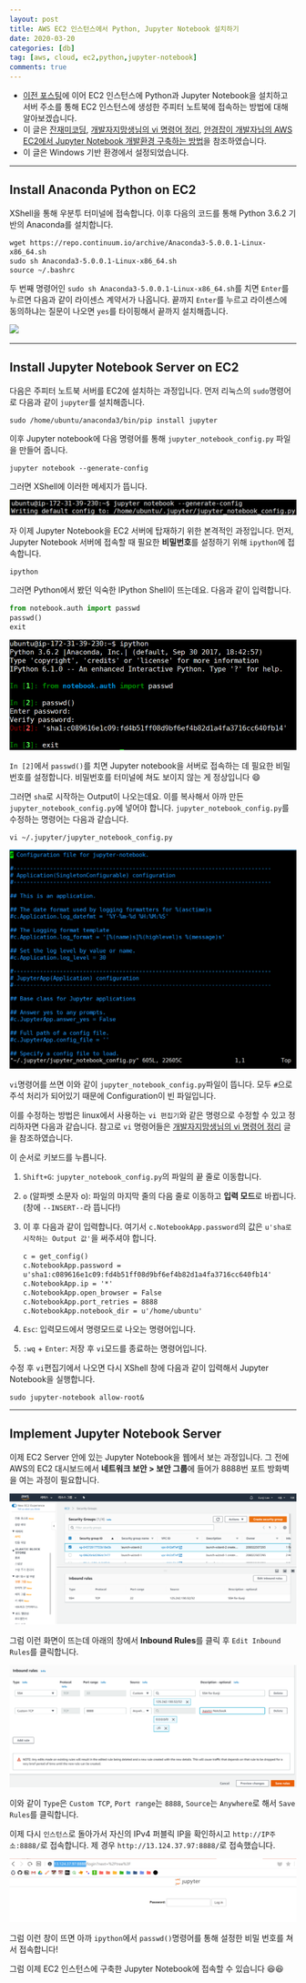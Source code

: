 ```yaml
---
layout: post
title: AWS EC2 인스턴스에서 Python, Jupyter Notebook 설치하기
date: 2020-03-20
categories: [db]
tag: [aws, cloud, ec2,python,jupyter-notebook]
comments: true
---
```



* [이전 포스팅](2020-03-16-aws.md)에 이어 EC2 인스턴스에 Python과 Jupyter Notebook을 설치하고 
서버 주소를 통해 EC2 인스턴스에 생성한 주피터 노트북에 접속하는 방법에 대해 알아보겠습니다.
* 이 글은 [잔재미코딩](https://www.fun-coding.org/AWS5.html), [개발자지망생님의 vi 명령어 정리](https://blockdmask.tistory.com/25), [안경잡이 개발자님의 AWS EC2에서 Jupyter Notebook 개발환경 구축하는 방법](https://ndb796.tistory.com/250)을 참조하였습니다.
* 이 글은 Windows 기반 환경에서 설정되었습니다.

---
## **Install Anaconda Python on EC2**

XShell을 통해 우분투 터미널에 접속합니다. 이후 다음의 코드를 통해 
Python 3.6.2 기반의 Anaconda를 설치합니다.

~~~
wget https://repo.continuum.io/archive/Anaconda3-5.0.0.1-Linux-x86_64.sh
sudo sh Anaconda3-5.0.0.1-Linux-x86_64.sh
source ~/.bashrc
~~~

두 번째 명령어인 `sudo sh Anaconda3-5.0.0.1-Linux-x86_64.sh`를 치면 `Enter`를 누르면 다음과 같이 라이센스 계약서가 나옵니다. 끝까지 `Enter`를 누르고 라이센스에 동의하냐는 질문이 나오면 `yes`를 타이핑해서 끝까지 설치해줍니다.

![](../images/aws-python-terminal.gif)

---
## **Install Jupyter Notebook Server on EC2**

다음은 주피터 노트북 서버를 EC2에 설치하는 과정입니다.
먼저 리눅스의 `sudo`명령어로 다음과 같이 `jupyter`를 설치해줍니다.
~~~
sudo /home/ubuntu/anaconda3/bin/pip install jupyter
~~~

이후 Jupyter notebook에 다음 명령어를 통해 `jupyter_notebook_config.py` 파일을 만들어 줍니다.

~~~
jupyter notebook --generate-config
~~~

그러면 XShell에 이러한 메세지가 뜹니다. 

![](../images/aws-python-config.png)

자 이제 Jupyter Notebook을 EC2 서버에 탑재하기 위한 본격적인 과정입니다. 
먼저, Jupyter Notebook 서버에 접속할 때 필요한 **비밀번호**를 설정하기 위해 `ipython`에 접속합니다.

~~~
ipython
~~~

그러면 Python에서 봤던 익숙한 IPython Shell이 뜨는데요. 다음과 같이 입력합니다.

~~~python
from notebook.auth import passwd
passwd()
exit
~~~

![](../images/aws-python-ipython.png)

`In [2]`에서 `passwd()`를 치면 Jupyter notebook을 서버로 접속하는 데 필요한 비밀번호를 설정합니다. 비밀번호를 터미널에 쳐도 보이지 않는 게 정상입니다 :smile:

그러면 `sha`로 시작하는 Output이 나오는데요. 이를 복사해서 아까 만든 `jupyter_notebook_config.py`에 넣어야 합니다.
`jupyter_notebook_config.py`를 수정하는 명령어는 다음과 같습니다.

~~~
vi ~/.jupyter/jupyter_notebook_config.py
~~~

![](../images/aws-python-vi.png)

`vi`명령어를 쓰면 이와 같이 `jupyter_notebook_config.py`파일이 뜹니다. 
모두 `#`으로 주석 처리가 되어있기 때문에 Configuration이 빈 파일입니다.

이를 수정하는 방법은 linux에서 사용하는 `vi 편집기`와 같은 명령으로 수정할 수 있고 정리하자면 다음과 같습니다. 참고로 `vi` 명령어들은 [개발자지망생님의 vi 명령어 정리](https://blockdmask.tistory.com/25) 글을 참조하였습니다.

이 순서로 키보드를 누릅니다.
1. `Shift+G`: `jupyter_notebook_config.py`의 파일의 끝 줄로 이동합니다.
2. `o` (알파벳 소문자 o): 파일의 마지막 줄의 다음 줄로 이동하고 **입력 모드**로 바뀝니다. (창에 `--INSERT--`라 뜹니다!)
3. 이 후 다음과 같이 입력합니다. 여기서 `c.NotebookApp.password`의 값은 `u'sha로 시작하는 Output 값'`을 써주셔야 합니다.

   ~~~
   c = get_config()
   c.NotebookApp.password = u'sha1:c089616e1c09:fd4b51ff08d9bf6ef4b82d1a4fa3716cc640fb14'
   c.NotebookApp.ip = '*'
   c.NotebookApp.open_browser = False
   c.NotebookApp.port_retries = 8888
   c.NotebookApp.notebook_dir = u'/home/ubuntu'
   ~~~
4. `Esc`: 입력모드에서 명령모드로 나오는 명령어입니다.
5. `:wq` + `Enter`: 저장 후 `vi`모드를 종료하는 명령어입니다.

수정 후 `vi`편집기에서 나오면 다시 XShell 창에 다음과 같이 입력해서 Jupyter Notebook을 실행합니다.

~~~
sudo jupyter-notebook allow-root&
~~~

---
## **Implement Jupyter Notebook Server**

이제 EC2 Server 안에 있는 Jupyter Notebook을 웹에서 보는 과정입니다.
그 전에 AWS의 EC2 대시보드에서 **네트워크 보안 > 보안 그룹**에 들어가 8888번 포트 방화벽을 여는 과정이 필요합니다.

![](../images/aws-python-security.png)

그럼 이런 화면이 뜨는데 아래의 창에서 **Inbound Rules**를 클릭 후 `Edit Inbound Rules`를 클릭합니다.

![](../images/aws-python-tcp.png)

이와 같이 `Type`은 `Custom TCP`, `Port range`는 `8888`, `Source`는 `Anywhere`로 해서 `Save Rules`를 클릭합니다.

이제 다시 `인스턴스`로 돌아가서 자신의 IPv4 퍼블릭 IP을 확인하시고 `http://IP주소:8888/`로 접속합니다. 제 경우 `http://13.124.37.97:8888/`로 접속했습니다.

![](../images/aws-python-jupyter.png)

그럼 이런 창이 뜨면 아까 `ipython`에서 `passwd()`명령어를 통해 설정한 비밀 번호를 쳐서 접속합니다!



그럼 이제 EC2 인스턴스에 구축한 Jupyter Notebook에 접속할 수 있습니다 :satisfied::satisfied:


